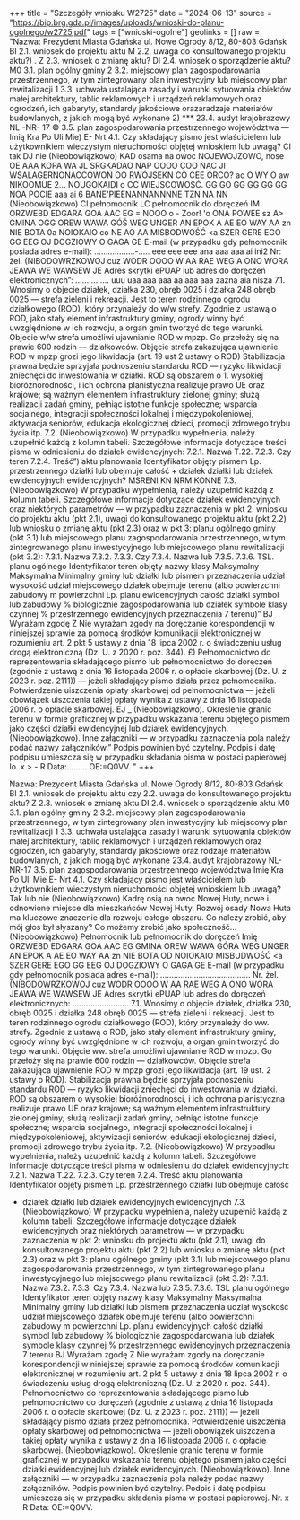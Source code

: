 +++
title = "Szczegóły wniosku W2725"
date = "2024-06-13"
source = "https://bip.brg.gda.pl/images/uploads/wnioski-do-planu-ogolnego/w2725.pdf"
tags = ["wnioski-ogolne"]
geolinks = []
raw = "Nazwa: Prezydent Miasta Gdańska ul. Nowe Ogrody 8/12, 80-803 Gdańsk BI 2.1. wniosek do projektu aktu M 2.2. uwaga do konsultowanego projektu aktu?) . Z 2.3. wniosek o zmianę aktu? DI 2.4. wniosek o sporządzenie aktu? M0 3.1. plan ogólny gminy 2 3.2. miejscowy plan zagospodarowania przestrzennego, w tym zintegrowany plan inwestycyjny lub miejscowy plan rewitalizacji 1 3.3. uchwała ustalająca zasady i warunki sytuowania obiektów małej architektury, tablic reklamowych i urządzeń reklamowych oraz ogrodzeń, ich gabaryty, standardy jakościowe orazaradzaje materiałów budowlanych, z jakich mogą być wykonane  2)  *** 23.4. audyt krajobrazowy NL -NR- 17 © 3.5. plan zagospodarowania przestrzennego województwa —    Imią Kra Po Uli Mie) E- Nrt 4.1. Czy składający pismo jest właścicielem lub użytkownikiem wieczystym nieruchomości objętej wnioskiem lub uwagą? CI tak DJ nie (Nieobowiązkowo) KAD osama na owoc NOJEWOJZOWO, nose OE AAA KOPA WA JL SRGKADAO NAP OOOO COO NAC JI WSALAGERNONACCOWOŃ OO RWÓJSEKN CO CEE ORCO? ao O WY O aw NIKOOMUE 2... NOUGOKAIDI o CC WIEJSCOWOŚĆ. GG GO GG GG GG GG NOA POCIE aaa ai 6 BANE'PIEENANNANNNNE TZN NA NN (Nieobowiązkowo) CI pełnomocnik LC pełnomocnik do doręczeń IM  ORZWEBD EDGARA GOA AAC EG = NOOO  o - Zoor! 'o ONA POWEE sz A> GMINA OGG OREW WAWA GÓŚ WEG UNGER AN EPOK A AE EO WAY AA zn NIE BOTA 0a NOIOKAIO co NE AO AA MISBODWOŚĆ <a SZER GERE EGO GG EEG OJ DOGZIOWY O GAGA GE E-mail (w przypadku gdy pełnomocnik posiada adres e-mail): ..................-..... eee eee eee ana aaa aaa ai ini2 Nr: żel. (NIBODOWRZKOWOJ cuz WODR OOOO W AA RAE WEG A ONO WORA JEAWA WE WAWSEW JE Adres skrytki ePUAP lub adres do doręczeń elektronicznych”: ............... uuu uaa aaa aaa aa aaa aaa zazna aia nisza 7.1. Wnosimy o objecie działek, działka 230, obręb 0025 i działka 248 obręb 0025 — strefa zieleni i rekreacji. Jest to teren rodzinnego ogrodu działkowego (ROD), który przynależy do w/w strefy. Zgodnie z ustawą o ROD, jako stały element infrastruktury gminy, ogrody winny być uwzględnione w ich rozwoju, a organ gmin tworzyć do tego warunki. Objecie w/w strefa umożliwi ujawnianie ROD w mpzp. Go przełoży się na prawie 600 rodzin — działkowców. Objęcie strefa zakazująca ujawnienie ROD w mpzp grozi jego likwidacja (art. 19 ust 2 ustawy o ROD) Stabilizacja prawna będzie sprzyjała podnoszeniu standardu ROD — ryzyko likwidacji zniechęci do inwestowania w działki. ROD są obszarem o 1. wysokiej bioróżnorodności, i ich ochrona planistyczna realizuje prawo UE oraz krajowe; są ważnym elementem infrastruktury zielonej gminy; służą realizacji zadań gminy, pełniąc istotne funkcje społeczne; wsparcia socjalnego, integracji społeczności lokalnej i międzypokoleniowej, aktywacja seniorów, edukacja ekologicznej dzieci, promocji zdrowego trybu życia itp. 7.2. (Nieobowiązkowo) W przypadku wypełnienia, należy uzupełnić każdą z kolumn tabeli. Szczegółowe informacje dotyczące treści pisma w odniesieniu do działek ewidencyjnych: 7.2.1. Nazwa T.22. 7.2.3. Czy teren 7.2.4. Treść”) aktu planowania Identyfikator objęty pismem Lp.  przestrzennego działki lub obejmuje całość + działek działki lub działek ewidencyjnych ewidencyjnych? MSRENI KN NRM KONNE 7.3. (Nieobowiązkowo) W przypadku wypełnienia, należy uzupełnić każdą z kolumn tabeli. Szczegółowe informacje dotyczące działek ewidencyjnych oraz niektórych parametrów — w przypadku zaznaczenia w pkt 2: wniosku do projektu aktu (pkt 2.1), uwagi do konsultowanego projektu aktu (pkt 2.2) lub wniosku o zmianę aktu (pkt 2.3) oraz w pkt 3: planu ogólnego gminy (pkt 3.1) lub miejscowego planu zagospodarowania przestrzennego, w tym zintegrowanego planu inwestycyjnego lub miejscowego planu rewitalizacji (pkt 3.2): 7.3.1. Nazwa 7.3.2. 7.3.3. Czy 7.3.4. Nazwa lub 7.3.5. 7.3.6. TSL. planu ogólnego Identyfikator teren objęty nazwy klasy Maksymalny Maksymalna Minimalny gminy lub działki lub pismem przeznaczenia udział wysokość udział miejscowego działek obejmuje terenu (albo powierzchni zabudowy m powierzchni Lp. planu ewidencyjnych całość działki symbol lub zabudowy % biologicznie zagospodarowania lub działek symbole klasy czynnej % przestrzennego ewidencyjnych przeznaczenia 7 terenu)” BJ Wyrażam zgodę Z Nie wyrażam zgody na doręczanie korespondencji w niniejszej sprawie za pomocą środków komunikacji elektronicznej w rozumieniu art. 2 pkt 5 ustawy z dnia 18 lipca 2002 r. o świadczeniu usług drogą elektroniczną (Dz. U. z 2020 r. poz. 344). £) Pełnomocnictwo do reprezentowania składającego pismo lub pełnomocnictwo do doręczeń (zgodnie z ustawą z dnia 16 listopada 2006 r. o opłacie skarbowej (Dz. U. z 2023 r. poz. 2111)) — jeżeli składający pismo działa przez pełnomocnika.  Potwierdzenie uiszczenia opłaty skarbowej od pełnomocnictwa — jeżeli obowiązek uiszczenia takiej opłaty wynika z ustawy z dnia 16 listopada 2006 r. o opłacie skarbowej. EJ _ (Nieobowiązkowo). Określenie granic terenu w formie graficznej w przypadku wskazania terenu objętego pismem jako części działki ewidencyjnej lub działek ewidencyjnych. (Nieobowiązkowo). Inne załączniki — w przypadku zaznaczenia pola należy podać nazwy załączników.” Podpis powinien być czytelny. Podpis i datę podpisu umieszcza się w przypadku składania pisma w postaci papierowej. lo. x  > - R Data:......... OE:=Q0VV. "
+++

Nazwa: Prezydent Miasta Gdańska ul. Nowe Ogrody 8/12, 80-803 Gdańsk
BI 2.1. wniosek do projektu aktu czy 2.2. uwaga do konsultowanego projektu aktu?
Z 2.3. wniosek o zmianę aktu DI 2.4. wniosek o sporządzenie aktu
M0 3.1. plan ogólny gminy
2 3.2. miejscowy plan zagospodarowania przestrzennego, w tym zintegrowany plan inwestycyjny lub miejscowy plan rewitalizacji
1 3.3. uchwała ustalająca zasady i warunki sytuowania obiektów małej architektury, tablic reklamowych i urządzeń reklamowych oraz ogrodzeń, ich gabaryty, standardy jakościowe oraz rodzaje materiałów budowlanych, z jakich mogą być wykonane
23.4. audyt krajobrazowy NL-NR-17
3.5. plan zagospodarowania przestrzennego województwa
Imię
Kra
Po
Uli
Mie
E-
Nrt
4.1. Czy składający pismo jest właścicielem lub użytkownikiem wieczystym nieruchomości objętej wnioskiem lub uwagą?
Tak lub nie
(Nieobowiązkowo)
Kadrę osią na owoc Nowej Huty, nowe i odnowione miejsce dla mieszkańców Nowej Huty. Rozwój osady Nowa Huta ma kluczowe znaczenie dla rozwoju całego obszaru. Co należy zrobić, aby mój głos był słyszany? Co możemy zrobić jako społeczność...
(Nieobowiązkowo)
Pełnomocnik lub pełnomocnik do doręczeń
Imię ORZWEBD EDGARA GOA AAC EG
GMINA OREW WAWA GÓRA WEG UNGER AN EPOK A AE EO WAY AA zn NIE BOTA OD NOIOKAIO
MISBUDWOŚĆ <a SZER GERE EGO GG EEG OJ DOGZIOWY O GAGA GE
E-mail (w przypadku gdy pełnomocnik posiada adres e-mail): ........................................
Nr. żel. (NIBODOWRZKOWOJ cuz WODR OOOO W AA RAE WEG A ONO WORA JEAWA WE WAWSEW JE
Adres skrytki ePUAP lub adres do doręczeń elektronicznych: .........................
7.1. Wnosimy o objęcie działek, działka 230, obręb 0025 i działka 248 obręb 0025 — strefa zieleni i rekreacji. Jest to teren rodzinnego ogrodu działkowego (ROD), który przynależy do ww. strefy. Zgodnie z ustawą o ROD, jako stały element infrastruktury gminy, ogrody winny być uwzględnione w ich rozwoju, a organ gmin tworzyć do tego warunki. Objęcie ww. strefa umożliwi ujawnianie ROD w mpzp. Go przełoży się na prawie 600 rodzin — działkowców. Objęcie strefa zakazująca ujawnienie ROD w mpzp grozi jego likwidacja (art. 19 ust. 2 ustawy o ROD). Stabilizacja prawna będzie sprzyjała podnoszeniu standardu ROD — ryzyko likwidacji zniechęci do inwestowania w działki. ROD są obszarem o wysokiej bioróżnorodności, i ich ochrona planistyczna realizuje prawo UE oraz krajowe; są ważnym elementem infrastruktury zielonej gminy; służą realizacji zadań gminy, pełniąc istotne funkcje społeczne; wsparcia socjalnego, integracji społeczności lokalnej i międzypokoleniowej, aktywizacji seniorów, edukacji ekologicznej dzieci, promocji zdrowego trybu życia itp.
7.2. (Nieobowiązkowo) W przypadku wypełnienia, należy uzupełnić każdą z kolumn tabeli. Szczegółowe informacje dotyczące treści pisma w odniesieniu do działek ewidencyjnych:
7.2.1. Nazwa T.22. 7.2.3. Czy teren 7.2.4. Treść 
aktu planowania Identyfikator objęty pismem
Lp. przestrzennego działki lub obejmuje całość
+ działek działki lub działek
ewidencyjnych ewidencyjnych
7.3. (Nieobowiązkowo) W przypadku wypełnienia, należy uzupełnić każdą z kolumn tabeli. Szczegółowe informacje dotyczące działek ewidencyjnych oraz niektórych parametrów — w przypadku zaznaczenia w pkt 2: wniosku do projektu aktu (pkt 2.1), uwagi do konsultowanego projektu aktu (pkt 2.2) lub wniosku o zmianę aktu (pkt 2.3) oraz w pkt 3: planu ogólnego gminy (pkt 3.1) lub miejscowego planu zagospodarowania przestrzennego, w tym zintegrowanego planu inwestycyjnego lub miejscowego planu rewitalizacji (pkt 3.2):
7.3.1. Nazwa 7.3.2. 7.3.3. Czy 7.3.4. Nazwa lub 7.3.5. 7.3.6. TSL 
planu ogólnego Identyfikator teren objęty nazwy klasy Maksymalny Maksymalna Minimalny
gminy lub działki lub pismem przeznaczenia udział wysokość udział
miejscowego działek obejmuje terenu (albo powierzchni zabudowy m powierzchni
Lp. planu ewidencyjnych całość działki symbol lub zabudowy % biologicznie
zagospodarowania lub działek symbole klasy czynnej %
przestrzennego ewidencyjnych przeznaczenia
7 terenu
BJ Wyrażam zgodę Z Nie wyrażam zgody
na doręczanie korespondencji w niniejszej sprawie za pomocą środków komunikacji elektronicznej w rozumieniu art. 2 pkt 5 ustawy z dnia 18 lipca 2002 r. o świadczeniu usług drogą elektroniczną (Dz. U. z 2020 r. poz. 344).
Pełnomocnictwo do reprezentowania składającego pismo lub pełnomocnictwo do doręczeń (zgodnie z ustawą z dnia 16 listopada 2006 r. o opłacie skarbowej (Dz. U. z 2023 r. poz. 2111)) — jeżeli składający pismo działa przez pełnomocnika.
Potwierdzenie uiszczenia opłaty skarbowej od pełnomocnictwa — jeżeli obowiązek uiszczenia takiej opłaty wynika z ustawy z dnia 16 listopada 2006 r. o opłacie skarbowej.
(Nieobowiązkowo). Określenie granic terenu w formie graficznej w przypadku wskazania terenu objętego pismem jako części działki ewidencyjnej lub działek ewidencyjnych.
(Nieobowiązkowo). Inne załączniki — w przypadku zaznaczenia pola należy podać nazwy załączników.
Podpis powinien być czytelny. Podpis i datę podpisu umieszcza się w przypadku składania pisma w postaci papierowej.
Nr. x R Data: OE:=Q0VV.


